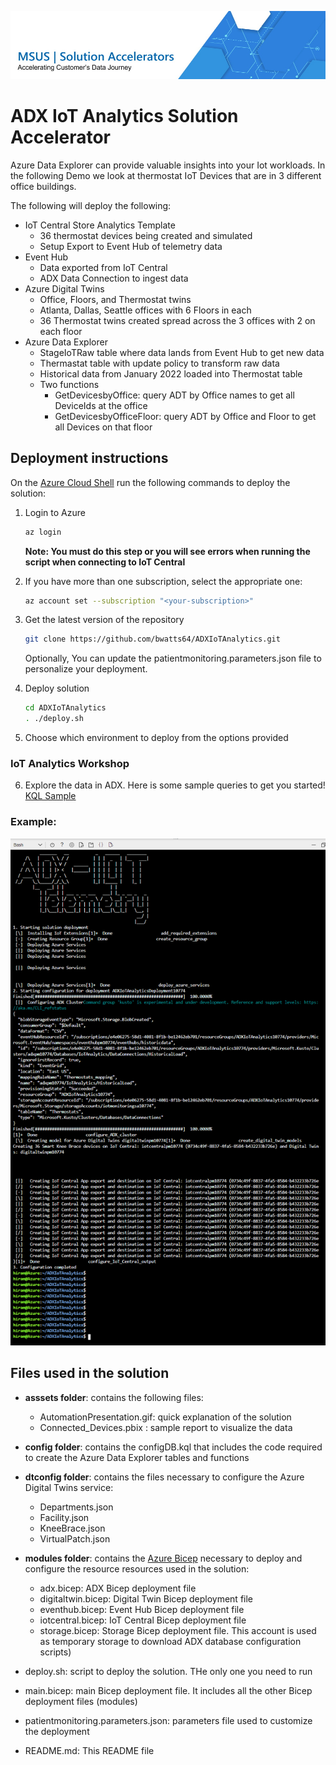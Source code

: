 ![MSUS Solution Accelerator](./images/MSUS%20Solution%20Accelerator%20Banner%20Two_981.jpg)

# ADX IoT Analytics Solution Accelerator
Azure Data Explorer can provide valuable insights into your Iot workloads. In the following Demo we look at thermostat IoT Devices that are in 3 different office buildings.

The following will deploy the following:
- IoT Central Store Analytics Template 
  - 36 thermostat devices being created and simulated
  - Setup Export to Event Hub of telemetry data
- Event Hub 
  - Data exported from IoT Central
  - ADX Data Connection to ingest data
- Azure Digital Twins
  - Office, Floors, and Thermostat twins
  - Atlanta, Dallas, Seattle offices with 6 Floors in each
  - 36 Thermostat twins created spread across the 3 offices with 2 on each floor
- Azure Data Explorer
  - StageIoTRaw table where data lands from Event Hub to get new data
  - Thermastat table with update policy to transform raw data
  - Historical data from January 2022 loaded into Thermostat table
  - Two functions
    - GetDevicesbyOffice: query ADT by Office names to get all DeviceIds at the office
    - GetDevicesbyOfficeFloor: query ADT by Office and Floor to get all Devices on that floor 

## Deployment instructions

On the [Azure Cloud Shell](https://shell.azure.com/) run the following commands to deploy the solution:
1. Login to Azure
    ```bash
    az login
    ```

    **Note: You must do this step or you will see errors when running the script when connecting to IoT Central**

2. If you have more than one subscription, select the appropriate one:
    ```bash
    az account set --subscription "<your-subscription>"
    ```

3. Get the latest version of the repository
    ```bash
    git clone https://github.com/bwatts64/ADXIoTAnalytics.git
    ```
    Optionally, You can update the patientmonitoring.parameters.json file to personalize your deployment.

4. Deploy solution
    ```bash
    cd ADXIoTAnalytics
    . ./deploy.sh
    ```

5. Choose which environment to deploy from the options provided 

### IoT Analytics Workshop 

6. Explore the data in ADX. Here is some sample queries to get you started! [KQL Sample](kqlsample/Sample.kql)

### Example:
![SampleCLIOutput](assets/SampleCLIOutput.png "SampleCLIOutput")



## Files used in the solution

- **asssets folder**: contains the following files:
  - AutomationPresentation.gif: quick explanation of the solution
  - Connected_Devices.pbix : sample report to visualize the data

- **config folder**: contains the configDB.kql that includes the code required to create the Azure Data Explorer tables and functions

- **dtconfig folder**: contains the files necessary to configure the Azure Digital Twins service:
  - Departments.json
  - Facility.json
  - KneeBrace.json
  - VirtualPatch.json

- **modules folder**: contains the [Azure Bicep](https://docs.microsoft.com/EN-US/azure/azure-resource-manager/bicep/) necessary to deploy and configure the resource resources used in the solution:
  - adx.bicep: ADX Bicep deployment file
  - digitaltwin.bicep: Digital Twin Bicep deployment file
  - eventhub.bicep: Event Hub Bicep deployment file
  - iotcentral.bicep: IoT Central Bicep deployment file
  - storage.bicep: Storage Bicep deployment file. This account is used as temporary storage to download ADX database configuration scripts)

- deploy.sh: script to deploy the solution. THe only one you need to run 
- main.bicep: main Bicep deployment file. It includes all the other Bicep deployment files (modules)
- patientmonitoring.parameters.json: parameters file used to customize the deployment
- README.md: This README file

